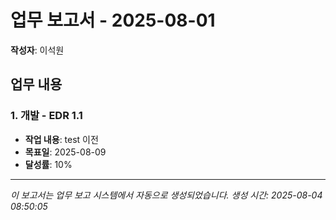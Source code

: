 # 업무 보고서 - 2025-08-01

**작성자**: 이석원

## 업무 내용

### 1. 개발 - EDR 1.1

- **작업 내용**: test 이전
- **목표일**: 2025-08-09
- **달성률**: 10%

---

*이 보고서는 업무 보고 시스템에서 자동으로 생성되었습니다.*
*생성 시간: 2025-08-04 08:50:05*
